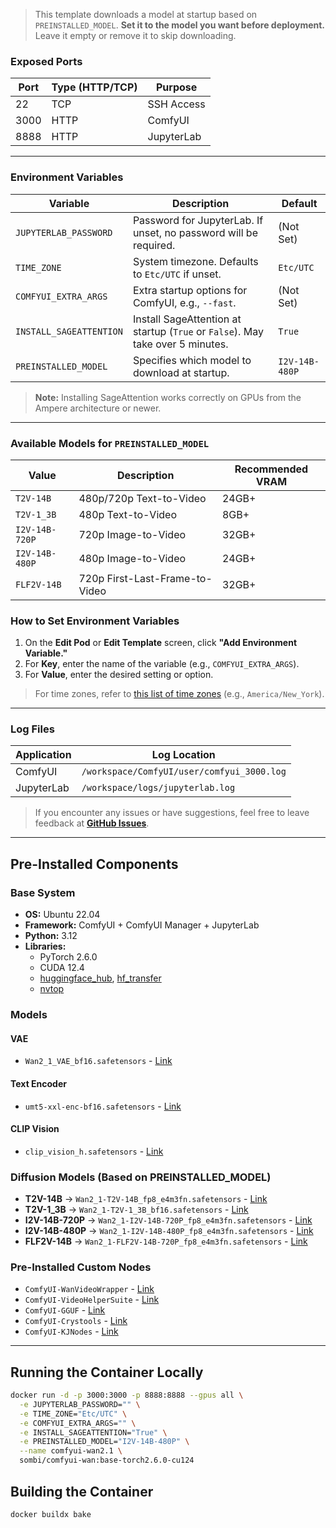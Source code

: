 > This template downloads a model at startup based on `PREINSTALLED_MODEL`.
> **Set it to the model you want before deployment.**  
> Leave it empty or remove it to skip downloading.

### Exposed Ports

| Port | Type (HTTP/TCP) | Purpose       |
|------|-----------------|---------------|
| 22   | TCP             | SSH Access    |
| 3000 | HTTP            | ComfyUI       |
| 8888 | HTTP            | JupyterLab    |

---

### Environment Variables

| Variable                   | Description                                                                    | Default        |
|----------------------------|--------------------------------------------------------------------------------|----------------|
| `JUPYTERLAB_PASSWORD`      | Password for JupyterLab. If unset, no password will be required.               | (Not Set)      |
| `TIME_ZONE`                | System timezone. Defaults to `Etc/UTC` if unset.                               | `Etc/UTC`      |
| `COMFYUI_EXTRA_ARGS`       | Extra startup options for ComfyUI, e.g., `--fast`.                             | (Not Set)      |
| `INSTALL_SAGEATTENTION`    | Install SageAttention at startup (`True` or `False`). May take over 5 minutes. | `True`         |
| `PREINSTALLED_MODEL`       | Specifies which model to download at startup.                                  | `I2V-14B-480P` |

> **Note:** Installing SageAttention works correctly on GPUs from the Ampere architecture or newer.

---

### Available Models for `PREINSTALLED_MODEL`

| Value                | Description                         | Recommended VRAM |
|----------------------|-------------------------------------|------------------|
| `T2V-14B`            | 480p/720p Text-to-Video             | 24GB+            |
| `T2V-1_3B`           | 480p Text-to-Video                  | 8GB+             |
| `I2V-14B-720P`       | 720p Image-to-Video                 | 32GB+            |
| `I2V-14B-480P`       | 480p Image-to-Video                 | 24GB+            |
| `FLF2V-14B`          | 720p First-Last-Frame-to-Video      | 32GB+            |

### How to Set Environment Variables

1. On the **Edit Pod** or **Edit Template** screen, click **"Add Environment Variable."**
2. For **Key**, enter the name of the variable (e.g., `COMFYUI_EXTRA_ARGS`).
3. For **Value**, enter the desired setting or option.

> For time zones, refer to [this list of time zones](https://en.wikipedia.org/wiki/List_of_tz_database_time_zones) (e.g., `America/New_York`).

---

### Log Files

| Application | Log Location                                   |
|-------------|------------------------------------------------|
| ComfyUI     | `/workspace/ComfyUI/user/comfyui_3000.log`     |
| JupyterLab  | `/workspace/logs/jupyterlab.log`               |

> If you encounter any issues or have suggestions, feel free to leave feedback at **[GitHub Issues](https://github.com/somb1/ComfyUI-Wan/issues)**.

---

## Pre-Installed Components

### Base System

- **OS:** Ubuntu 22.04
- **Framework:** ComfyUI + ComfyUI Manager + JupyterLab
- **Python:** 3.12
- **Libraries:**
  - PyTorch 2.6.0
  - CUDA 12.4
  - [huggingface_hub](https://huggingface.co/docs/huggingface_hub/index), [hf_transfer](https://huggingface.co/docs/huggingface_hub/index)
  - [nvtop](https://github.com/Syllo/nvtop)

### Models

#### VAE

- `Wan2_1_VAE_bf16.safetensors` - [Link](https://huggingface.co/Kijai/WanVideo_comfy/blob/main/Wan2_1_VAE_bf16.safetensors)

#### Text Encoder

- `umt5-xxl-enc-bf16.safetensors` - [Link](https://huggingface.co/Kijai/WanVideo_comfy/blob/main/umt5-xxl-enc-bf16.safetensors)

#### CLIP Vision

- `clip_vision_h.safetensors` - [Link](https://huggingface.co/Comfy-Org/Wan_2.1_ComfyUI_repackaged/blob/main/split_files/clip_vision/clip_vision_h.safetensors)

### Diffusion Models (Based on PREINSTALLED_MODEL)

- **T2V-14B** → `Wan2_1-T2V-14B_fp8_e4m3fn.safetensors` - [Link](https://huggingface.co/Kijai/WanVideo_comfy/blob/main/Wan2_1-T2V-14B_fp8_e4m3fn.safetensors)
- **T2V-1_3B** → `Wan2_1-T2V-1_3B_bf16.safetensors` - [Link](https://huggingface.co/Kijai/WanVideo_comfy/blob/main/Wan2_1-T2V-1_3B_fp8_e4m3fn.safetensors)
- **I2V-14B-720P** → `Wan2_1-I2V-14B-720P_fp8_e4m3fn.safetensors` - [Link](https://huggingface.co/Kijai/WanVideo_comfy/blob/main/Wan2_1-I2V-14B-720P_fp8_e4m3fn.safetensors)
- **I2V-14B-480P** → `Wan2_1-I2V-14B-480P_fp8_e4m3fn.safetensors` - [Link](https://huggingface.co/Kijai/WanVideo_comfy/blob/main/Wan2_1-I2V-14B-480P_fp8_e4m3fn.safetensors)
- **FLF2V-14B** → `Wan2_1-FLF2V-14B-720P_fp8_e4m3fn.safetensors` - [Link](https://huggingface.co/Kijai/WanVideo_comfy/blob/main/Wan2_1-FLF2V-14B-720P_fp8_e4m3fn.safetensors)

### Pre-Installed Custom Nodes

- `ComfyUI-WanVideoWrapper` - [Link](https://github.com/kijai/ComfyUI-WanVideoWrapper)
- `ComfyUI-VideoHelperSuite` - [Link](https://github.com/Kosinkadink/ComfyUI-VideoHelperSuite)
- `ComfyUI-GGUF` - [Link](https://github.com/city96/ComfyUI-GGUF)
- `ComfyUI-Crystools` - [Link](https://github.com/crystian/ComfyUI-Crystools)
- `ComfyUI-KJNodes` - [Link](https://github.com/kijai/ComfyUI-KJNodes)  

---

## Running the Container Locally

```bash
docker run -d -p 3000:3000 -p 8888:8888 --gpus all \
  -e JUPYTERLAB_PASSWORD="" \
  -e TIME_ZONE="Etc/UTC" \
  -e COMFYUI_EXTRA_ARGS="" \
  -e INSTALL_SAGEATTENTION="True" \
  -e PREINSTALLED_MODEL="I2V-14B-480P" \
  --name comfyui-wan2.1 \
  sombi/comfyui-wan:base-torch2.6.0-cu124
```

## Building the Container

```bash
docker buildx bake
```
